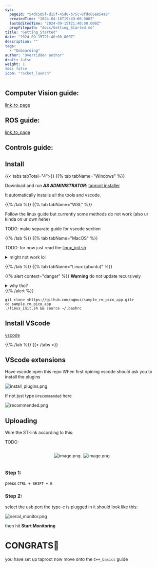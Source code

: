 ```yaml
---
sys:
  pageId: "54dc585f-d15f-45d0-b75c-8fdc66a854a8"
  createdTime: "2024-04-16T19:43:00.000Z"
  lastEditedTime: "2024-09-15T21:40:00.000Z"
  propFilepath: "docs/Getting_Started.md"
title: "Getting_Started"
date: "2024-09-15T21:40:00.000Z"
description: ""
tags:
  - "Onboarding"
author: "Overridden author"
draft: false
weight: 1
toc: false
icon: "rocket_launch"
---
```


## Computer Vision guide:

[link_to_page](86d45bc0-388b-4d26-8848-44f255f73d0e)

## ROS guide:

[link_to_page](3c76c1de-ec8f-46d6-8b0a-294005edc2d5)

## Controls guide:

## Install

{{< tabs tabTotal="4">}}
{{% tab tabName="Windows" %}}

Download and run _**AS ADMINISTRATOR**_: [taproot installer](https://github.com/Thornbots/TeachingFreshies/releases/tag/1.0)

It automatically installs all the tools and vscode.

{{% /tab %}}
{{% tab tabName="WSL" %}}

Follow the linux guide but currently some methods do not work (also ur kinda on ur own hehe)

TODO: make separate guide for vscode section

{{% /tab %}}
{{% tab tabName="MacOS" %}}

TODO: for now just read the [linux_init.sh](https://github.com/agmui/sample_rm_pico_app/blob/main/linux_init.sh)

<details>
<summary>might not work lol</summary>

`brew install libusb pkg-config`

Next install: [vscode](https://code.visualstudio.com/Download)

</details>

{{% /tab %}}
{{% tab tabName="Linux (ubuntu)" %}}

{{% alert context="danger" %}}
**Warning** do not update recursively
<details>
<summary>why tho?</summary>
There are some submodules that may go on for a while (like tinyusb) and I highly
recommend you don't need to get them.
If you want to see what submodules I update just look in `linux_init.sh`
</details>
{{% /alert %}}

```shell
git clone <https://github.com/agmui/sample_rm_pico_app.git>
cd sample_rm_pico_app
./linux_init.sh && source ~/.bashrc
```

## Install VScode

[vscode](https://code.visualstudio.com/Download)

{{% /tab %}}
{{< /tabs >}}

## VScode extensions

Have vscode open this repo
When first opining vscode should ask you to install the plugins

![install_plugins.png](https://prod-files-secure.s3.us-west-2.amazonaws.com/d518164a-d88e-44d1-a4ee-3adb3bd8bce0/89bd30f0-1825-4e77-867b-0a41ce370880/install_plugins.png?X-Amz-Algorithm=AWS4-HMAC-SHA256&X-Amz-Content-Sha256=UNSIGNED-PAYLOAD&X-Amz-Credential=ASIAZI2LB4667KSGQSMJ%2F20250315%2Fus-west-2%2Fs3%2Faws4_request&X-Amz-Date=20250315T080927Z&X-Amz-Expires=3600&X-Amz-Security-Token=IQoJb3JpZ2luX2VjELj%2F%2F%2F%2F%2F%2F%2F%2F%2F%2FwEaCXVzLXdlc3QtMiJHMEUCIQD4b1mfLR5LjrBEMbOlDO8SWLwH0ppSlId9stZzLrU2AwIgS%2FBsqEah%2FEvPcixMfEemZBR7cYS4bGADYmrrl7wKY0Mq%2FwMIERAAGgw2Mzc0MjMxODM4MDUiDGk%2BMQbyRbepGozVcSrcA2oPYW6o5JXl%2FMWbAe%2BAnY%2BA8c3jPo4HvW9UV%2BbsT30gwlsd1JcvHybd6ZdCGiL9Bngdk%2Ff7TmhThtuQkL8XGPedi%2Flcif6ocC8gTygSfnJXfGkRVhF6Pj3goMAlsVITjt9fdEYpJZfE0IR6VrHkBQUW95Lyz1nIZfgq%2BAA%2FZwKFSYxuHrO7ypp7x6HDMXepgiYDtdbUYzfC2W8W95kBmOJ7lZhy%2BbeE4R3colnnGEXKDFC7xZu6gTJlF%2BnYX%2BIlq19HQR2ydyKYTupmoksjb2KMPUVQ%2B3W88WR1i9aVNsOpzWTLYGetTWDTKpianDIYDFfOhcH0POm82yIN5ZBYbfDVIz%2FpSAPvn7u6AobiIj4%2BaDnswkDBBySBjIDtAoPZW27APjLl7hRUJPwcunZPL95gDnYS5xFQQkLXKhD7zgf7ZA%2FtpKPN3momIAjwZ%2B5uP9zVfRYV8BNZLJSwllpA8GzpaM%2BcZHTUaOE8X1ZY09ZK2E1EhKhXbXHKceMmd7X6xr%2BdbCAazTNTrRqOOGdRUBmhcBlqwjxQGyUkNor9j9hpSQkFrTqNPZmJrKOHH9IG%2FNi9rTr148PmzV5iZ7ZyOZqL%2BIoGfQf%2B03eX5ndwh66cSGU24rGL0lhBKLbPMP7h1L4GOqUBUs%2Bxhh%2FXSbMv7fcReTnS6%2F7UPd2o4i4jIorV82jzCK1DR7QfXsORbdZM%2F%2B2d51OP2I%2FG3vpdcM0uXAHe05U49B2hBQWUnPKjKdRvBA2ulwzvd1ZL9j7wK60QDkzNb1CBzPZVpQXwEl0gcy3mpNRQP6ZTSBZKzj0cwZWAhSpdNBEQ17WmqqGG0aZf41zxIOZ6Pz%2Bu7vcuQDngDKm%2F6Bbm9zx7Ttyu&X-Amz-Signature=5c233c3bdcc8a1422b5d8154f0d1765bcf978c6d59a5eee7c7879465b7f5c57b&X-Amz-SignedHeaders=host&x-id=GetObject)

If not just type `@recommended` here  

![recommended.png](https://prod-files-secure.s3.us-west-2.amazonaws.com/d518164a-d88e-44d1-a4ee-3adb3bd8bce0/61e661e9-5d85-4dfc-be0d-8d2097a5e793/recommended.png?X-Amz-Algorithm=AWS4-HMAC-SHA256&X-Amz-Content-Sha256=UNSIGNED-PAYLOAD&X-Amz-Credential=ASIAZI2LB4667KSGQSMJ%2F20250315%2Fus-west-2%2Fs3%2Faws4_request&X-Amz-Date=20250315T080927Z&X-Amz-Expires=3600&X-Amz-Security-Token=IQoJb3JpZ2luX2VjELj%2F%2F%2F%2F%2F%2F%2F%2F%2F%2FwEaCXVzLXdlc3QtMiJHMEUCIQD4b1mfLR5LjrBEMbOlDO8SWLwH0ppSlId9stZzLrU2AwIgS%2FBsqEah%2FEvPcixMfEemZBR7cYS4bGADYmrrl7wKY0Mq%2FwMIERAAGgw2Mzc0MjMxODM4MDUiDGk%2BMQbyRbepGozVcSrcA2oPYW6o5JXl%2FMWbAe%2BAnY%2BA8c3jPo4HvW9UV%2BbsT30gwlsd1JcvHybd6ZdCGiL9Bngdk%2Ff7TmhThtuQkL8XGPedi%2Flcif6ocC8gTygSfnJXfGkRVhF6Pj3goMAlsVITjt9fdEYpJZfE0IR6VrHkBQUW95Lyz1nIZfgq%2BAA%2FZwKFSYxuHrO7ypp7x6HDMXepgiYDtdbUYzfC2W8W95kBmOJ7lZhy%2BbeE4R3colnnGEXKDFC7xZu6gTJlF%2BnYX%2BIlq19HQR2ydyKYTupmoksjb2KMPUVQ%2B3W88WR1i9aVNsOpzWTLYGetTWDTKpianDIYDFfOhcH0POm82yIN5ZBYbfDVIz%2FpSAPvn7u6AobiIj4%2BaDnswkDBBySBjIDtAoPZW27APjLl7hRUJPwcunZPL95gDnYS5xFQQkLXKhD7zgf7ZA%2FtpKPN3momIAjwZ%2B5uP9zVfRYV8BNZLJSwllpA8GzpaM%2BcZHTUaOE8X1ZY09ZK2E1EhKhXbXHKceMmd7X6xr%2BdbCAazTNTrRqOOGdRUBmhcBlqwjxQGyUkNor9j9hpSQkFrTqNPZmJrKOHH9IG%2FNi9rTr148PmzV5iZ7ZyOZqL%2BIoGfQf%2B03eX5ndwh66cSGU24rGL0lhBKLbPMP7h1L4GOqUBUs%2Bxhh%2FXSbMv7fcReTnS6%2F7UPd2o4i4jIorV82jzCK1DR7QfXsORbdZM%2F%2B2d51OP2I%2FG3vpdcM0uXAHe05U49B2hBQWUnPKjKdRvBA2ulwzvd1ZL9j7wK60QDkzNb1CBzPZVpQXwEl0gcy3mpNRQP6ZTSBZKzj0cwZWAhSpdNBEQ17WmqqGG0aZf41zxIOZ6Pz%2Bu7vcuQDngDKm%2F6Bbm9zx7Ttyu&X-Amz-Signature=208516fd6eb2ac5670fc898d40a18f9f32eae113d297fe0080cf931ed1eb3002&X-Amz-SignedHeaders=host&x-id=GetObject)

## Uploading

Wire the ST-link according to this:

TODO:

<div style="display: flex;flex-direction: row; column-gap:10px; max-width: 630px;justify-content: center;">
<div>

![image.png](https://prod-files-secure.s3.us-west-2.amazonaws.com/d518164a-d88e-44d1-a4ee-3adb3bd8bce0/210ecb78-1116-4d7b-b9b7-2292f66fa2c2/image.png?X-Amz-Algorithm=AWS4-HMAC-SHA256&X-Amz-Content-Sha256=UNSIGNED-PAYLOAD&X-Amz-Credential=ASIAZI2LB4662SNYMS5F%2F20250315%2Fus-west-2%2Fs3%2Faws4_request&X-Amz-Date=20250315T080930Z&X-Amz-Expires=3600&X-Amz-Security-Token=IQoJb3JpZ2luX2VjELj%2F%2F%2F%2F%2F%2F%2F%2F%2F%2FwEaCXVzLXdlc3QtMiJHMEUCIQD51Tf3bwrFT9aOVEq%2BdGy%2F9sjA%2BPkilZCe8wzReDfrWwIgX%2FzG0rHr4PCwezGAnWXXawvOCHJVyWUjY339G6gIVb0q%2FwMIERAAGgw2Mzc0MjMxODM4MDUiDGc%2FffsT5oK830l9MCrcAydMWieBfthqL9rHD5RFkTL97XCBphKOo3Ki1C7RM0mO1YghGnKqKcoqDKkh3eEWePgwPwVFJyRnRqLWYFtpvSti%2BffZCduKpNoNlOvdjhtbm144a04shpbOE6IjNmVBjmNjP6G2ww07grwHGpKuIlZeHfHDZKtaBRq%2Fx0lOhLzOhjNbgYNvQL3AdwJWLv7JFCENcDfp6pt0Zsdcw0ljAMyJTqTE6m8Ce42g9ZSxZnsXfqCq%2BeiB0BCMDSxix0U745foJsmQaOBvpRmjl7ZajuIst6RAoBYUetvB4gESuFBXybjvufl94TYyH3wJ300unlzGH3fxVLOi0MPQdNsScVTy4cnSjJpD9NIU6CK90nRVFOxFTir%2FjazR5huk5%2B7fi5PmqAYPhLwOFgN2i0a2U8e%2Fq5LDVpXCbrt4NL7Ys%2B%2FOUI7vFGf79ehv2o%2BEC4lXXgqlXBwBqkbOAZh10E%2BcQAw9Jfl3omBchOaxzTRtOo5LXWhdH7GIc1fjZ%2BsqBTfTohUQUdjyC1SHDI0T8pbCiyYqL8P5Y9rpLtz%2BrQcWHv0plOiyX0NPRjwvYswFFHOmKMXsZzVpsNJBaDvQF0Cn3D7BzpK1HkTwdWS9UNsqjjv73DVft9rGositU9AGMNXh1L4GOqUBsb8DqRKc4vMbWQqkHozEXVk8qFb%2Fltj0kpqCFHAB5qaNa4%2B%2BID9D%2BzkscCsMzfwEoMHJoK8qAMq%2B1uS4RUNct9Ff5xs%2BY24ZaUo10GUsrsuhHvvIeAKZyzqaua4dbgpcVjvAhuwNhEH28mqFjEO%2BxIJsuQuP25fJ3J%2B4A3smSgeg4V3LbWnv3kiiAqUvpEt3Uia7kJPAfqXBgjW158Q15%2B%2F%2B7tzl&X-Amz-Signature=56c9548c1ee61c7c0f7ee6e14ebebd956063f3761a47f9c67ae97a89651ebb9c&X-Amz-SignedHeaders=host&x-id=GetObject)

</div>
<div>

![image.png](https://prod-files-secure.s3.us-west-2.amazonaws.com/d518164a-d88e-44d1-a4ee-3adb3bd8bce0/33a0fd0f-8ca6-4a86-8e09-26e95ded1fff/image.png?X-Amz-Algorithm=AWS4-HMAC-SHA256&X-Amz-Content-Sha256=UNSIGNED-PAYLOAD&X-Amz-Credential=ASIAZI2LB466Y3CNP7JL%2F20250315%2Fus-west-2%2Fs3%2Faws4_request&X-Amz-Date=20250315T080931Z&X-Amz-Expires=3600&X-Amz-Security-Token=IQoJb3JpZ2luX2VjELj%2F%2F%2F%2F%2F%2F%2F%2F%2F%2FwEaCXVzLXdlc3QtMiJIMEYCIQDmT1HDkT0J3ow8lPK5XECKfzRCCf76hUX2j%2BiFJwu%2BGAIhAM%2FHrxpT7F54Xxa%2BuzK1skr5i0z2YVD%2Bp2TMRsby7Z6hKv8DCBEQABoMNjM3NDIzMTgzODA1Igy7TqPux2Q5Hd5etzUq3AMMnO2AK15k29JNmfblUArKTR37fq7o%2Buw%2FGP952wPM4lTu2leJCDfNk1ep7IUrRdK8STORC2GqQvJiyZy2KWqKovBVZLkZRaegcpYaCwSkI2A30aTuloxUHhPcQ4qmFy8IL05jDt3XntkSuwcueyMMuNGG6rWZLOditfKsHgCe54DZXPd87VZfuPShEVnK5gdWQOB3JlTx901qWwzueMXSQ1fNbdhUFmkCj5Q5ufyCt5h0UE0h4PlB5Jxon4MwP15alyXwkvNhXmXReIZnjZXTgUV3KR9oI%2Fl2HTTa3LGm0uNM%2FA%2BljQlBFB6Jl0QCtvl27FP60oc3MMzXa1IU3LIPsx5aPhXpMfUGR2TanJC87fnpFFQVUjRx25Vj5vqQGLBI0eORxTLvuvvMj1ivPPFx5iUj7r6vea1Asylulz7xA90YgPonaJ5IVkO%2B50fcQ3TwX1MZ9ZrCf7yzCt13eDVZ9kIAESuwf22eARu%2Bw6ohLK83pEx3iGAI%2FnCzfihz0DDZq95ueen9igWey2NWPucDrRbZoI3IpnYH26AGs2hf9%2B2%2Fie%2Bi9ceMhzsBHHJXczqZ1ZwBcp0PEKdBNJ2kcv9saT%2F7hE2BfI8OSf%2BY6aJbiQKrlaH%2BhOJLjqJ11DC14tS%2BBjqkAcaq%2B6Olq5W%2BwyD9TmacIqlckz3mtpgaA7ILG20uqJ1LeFYNAynL66jNsXnsZi6OAGGrekTKns1FbQnAam81G2sEdKGL4BINqC%2Fc5PZxV27RJ%2FtnaPyP2Hq%2BLlqg6M%2Bq5FWHxpkeYzpS%2BeOrZDiaDAYLRa2yPnCcW%2F3eBeejU0ScoQ6EKpEMSYuAd52nJyvkrGQIMxxnrDUjXtRp4V8eQy9WdFbS&X-Amz-Signature=55ea5de6562613eac41f754fc0597fe49fe1c3a0714a2fe579c3df69f05cb81a&X-Amz-SignedHeaders=host&x-id=GetObject)

</div>
</div>

### Step 1:

press `CTRL + SHIFT + B`

### Step 2:

select the usb port the type-c is plugged in it should look like this:

![serial_monitor.png](https://prod-files-secure.s3.us-west-2.amazonaws.com/d518164a-d88e-44d1-a4ee-3adb3bd8bce0/f03f4774-05d4-4393-b6a0-d5efb6d315ab/serial_monitor.png?X-Amz-Algorithm=AWS4-HMAC-SHA256&X-Amz-Content-Sha256=UNSIGNED-PAYLOAD&X-Amz-Credential=ASIAZI2LB4667KSGQSMJ%2F20250315%2Fus-west-2%2Fs3%2Faws4_request&X-Amz-Date=20250315T080927Z&X-Amz-Expires=3600&X-Amz-Security-Token=IQoJb3JpZ2luX2VjELj%2F%2F%2F%2F%2F%2F%2F%2F%2F%2FwEaCXVzLXdlc3QtMiJHMEUCIQD4b1mfLR5LjrBEMbOlDO8SWLwH0ppSlId9stZzLrU2AwIgS%2FBsqEah%2FEvPcixMfEemZBR7cYS4bGADYmrrl7wKY0Mq%2FwMIERAAGgw2Mzc0MjMxODM4MDUiDGk%2BMQbyRbepGozVcSrcA2oPYW6o5JXl%2FMWbAe%2BAnY%2BA8c3jPo4HvW9UV%2BbsT30gwlsd1JcvHybd6ZdCGiL9Bngdk%2Ff7TmhThtuQkL8XGPedi%2Flcif6ocC8gTygSfnJXfGkRVhF6Pj3goMAlsVITjt9fdEYpJZfE0IR6VrHkBQUW95Lyz1nIZfgq%2BAA%2FZwKFSYxuHrO7ypp7x6HDMXepgiYDtdbUYzfC2W8W95kBmOJ7lZhy%2BbeE4R3colnnGEXKDFC7xZu6gTJlF%2BnYX%2BIlq19HQR2ydyKYTupmoksjb2KMPUVQ%2B3W88WR1i9aVNsOpzWTLYGetTWDTKpianDIYDFfOhcH0POm82yIN5ZBYbfDVIz%2FpSAPvn7u6AobiIj4%2BaDnswkDBBySBjIDtAoPZW27APjLl7hRUJPwcunZPL95gDnYS5xFQQkLXKhD7zgf7ZA%2FtpKPN3momIAjwZ%2B5uP9zVfRYV8BNZLJSwllpA8GzpaM%2BcZHTUaOE8X1ZY09ZK2E1EhKhXbXHKceMmd7X6xr%2BdbCAazTNTrRqOOGdRUBmhcBlqwjxQGyUkNor9j9hpSQkFrTqNPZmJrKOHH9IG%2FNi9rTr148PmzV5iZ7ZyOZqL%2BIoGfQf%2B03eX5ndwh66cSGU24rGL0lhBKLbPMP7h1L4GOqUBUs%2Bxhh%2FXSbMv7fcReTnS6%2F7UPd2o4i4jIorV82jzCK1DR7QfXsORbdZM%2F%2B2d51OP2I%2FG3vpdcM0uXAHe05U49B2hBQWUnPKjKdRvBA2ulwzvd1ZL9j7wK60QDkzNb1CBzPZVpQXwEl0gcy3mpNRQP6ZTSBZKzj0cwZWAhSpdNBEQ17WmqqGG0aZf41zxIOZ6Pz%2Bu7vcuQDngDKm%2F6Bbm9zx7Ttyu&X-Amz-Signature=fcd80d15131e3a522fcfd605cb63dc9445011d9eff581712f35cd8b3b8c2d7d8&X-Amz-SignedHeaders=host&x-id=GetObject)

then hit **Start Monitoring**

# CONGRATS🎉

you have set up taproot now move onto the `C++_basics` guide

